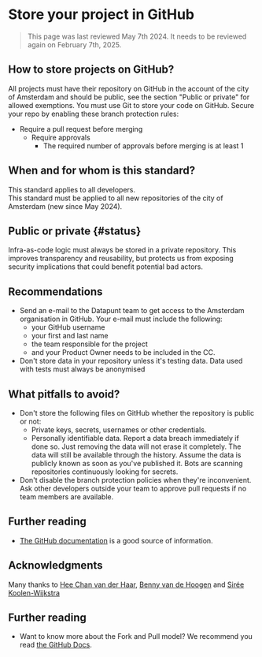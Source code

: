 # Store your project in GitHub
> This page was last reviewed May 7th 2024. It needs to be reviewed again on February 7th, 2025.

## How to store projects on GitHub?
All projects must have their repository on GitHub in the account of the city of Amsterdam and should be public,
see the section "Public or private" for allowed exemptions.
You must use Git to store your code on GitHub.
Secure your repo by enabling these branch protection rules:
- Require a pull request before merging
  - Require approvals
    - The required number of approvals before merging is at least 1

## When and for whom is this standard?
This standard applies to all developers.<br/>
This standard must be applied to all new repositories of the city of Amsterdam (new since May 2024).

## Public or private {#status}
Infra-as-code logic must always be stored in a private repository.
This improves transparency and reusability, 
but protects us from exposing security implications that could benefit potential bad actors.

## Recommendations
- Send an e-mail to the Datapunt team to get access to the Amsterdam organisation in GitHub. Your e-mail must include the following:
  - your GitHub username
  - your first and last name
  - the team responsible for the project
  - and your Product Owner needs to be included in the CC. 
- Don't store data in your repository unless it's testing data. Data used with tests must always be anonymised

## What pitfalls to avoid?
- Don't store the following files on GitHub whether the repository is public or not: 
  - Private keys, secrets, usernames or other credentials.
  - Personally identifiable data. Report a data breach immediately if done so. Just removing the data will not erase it completely. The data will still be available through the history. Assume the data is publicly known as soon as you've published it. Bots are scanning repositories continuously looking for secrets. 
- Don't disable the branch protection policies when they're inconvenient. Ask other developers outside your team to approve pull requests if no team members are available.  

## Further reading
- [The GitHub documentation](https://docs.github.com/en/get-started) is a good source of information.

## Acknowledgments
Many thanks to [Hee Chan van der Haar](https://github.com/hcvdhaar), [Benny van de Hoogen](https://github.com/bennyvdhoogen) and [Sirée Koolen-Wijkstra](https://github.com/SireeKoolenWijkstra)

## Further reading
-  Want to know more about the Fork and Pull model? We recommend you read [the GitHub Docs](https://docs.github.com/en/pull-requests/collaborating-with-pull-requests/getting-started/about-collaborative-development-models#fork-and-pull-model).
